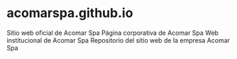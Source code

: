 # acomarspa.github.io
Sitio web oficial de Acomar Spa  Página corporativa de Acomar Spa  Web institucional de Acomar Spa  Repositorio del sitio web de la empresa Acomar Spa
